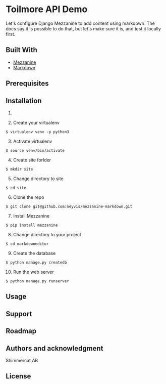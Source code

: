 # Toilmore API Demo

Let's configure Django Mezzanine to add content using markdown. The docs say it is possible to do that, but let's make sure it is, and test it locally first.
## Built With
* [Mezzanine](http://mezzanine.jupo.org/)
* [Markdown](https://daringfireball.net/projects/markdown/)

## Prerequisites

## Installation
1. 

2. Create your virtualenv
```
$ virtualenv venv -p python3
```
3. Activate virtualenv
```
$ source venv/bin/activate
```
4. Create site forlder
```
$ mkdir site
```
5. Change directory to site

```
$ cd site
```
6. Clone the repo

```
$ git clone git@github.com:neyvis/mezzanine-markdown.git
```
7. Install Mezzanine

```
$ pip install mezzanine
```

8. Change directory to your project
```
$ cd markdowneditor
```
9. Create the database
```
$ python manage.py createdb
```
10. Run the web server
```
$ python manage.py runserver
```


## Usage

## Support

## Roadmap

## Authors and acknowledgment
Shimmercat AB

## License


